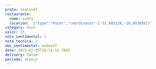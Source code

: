 ```yaml
---
prato: teatasdf
restaurante:
  name: asdfa
  location: '{"type":"Point","coordinates":[-51.683128,-16.093656]}'
category: doce
valor: 23
nota_sentimental: 1
nota_tecnica: 2
obs_sentimental: asdasdf
date: 2023-02-05T20:14:51.784Z
delivery: false
periodo: almoço
---
```

